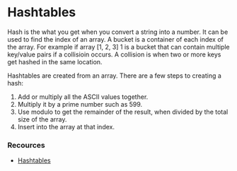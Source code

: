 # **Hashtables**

Hash is the what you get when you convert a string into a number. It can be used to find the index of an array. A bucket is a container of each index of the array. For example if array [1, 2, 3] 1 is a bucket that can contain multiple key/value pairs if a collisioin occurs. A collision is when two or more keys get hashed in the same location.

Hashtables are created from an array. There are a few steps to creating a hash:

1. Add or multiply all the ASCII values together.
2. Multiply it by a prime number such as 599.
3. Use modulo to get the remainder of the result, when divided by the total size of the array.
4. Insert into the array at that index.

### Recources

- [Hashtables](https://codefellows.github.io/common_curriculum/data_structures_and_algorithms/Code_401/class-30/resources/Hashtables.html)

